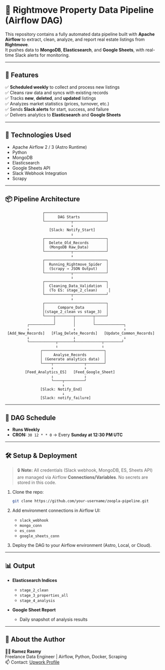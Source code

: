 # 🏡 Rightmove Property Data Pipeline (Airflow DAG)

This repository contains a fully automated data pipeline built with **Apache Airflow** to extract, clean, analyze, and report real estate listings from **Rightmove**.  
It pushes data to **MongoDB**, **Elasticsearch**, and **Google Sheets**, with real-time Slack alerts for monitoring.

---

## 🚀 Features

✅ **Scheduled weekly** to collect and process new listings  
✅ Cleans raw data and syncs with existing records  
✅ Tracks **new**, **deleted**, and **updated** listings  
✅ Analyzes market statistics (prices, turnover, etc.)  
✅ Sends **Slack alerts** for start, success, and failure  
✅ Delivers analytics to **Elasticsearch** and **Google Sheets**

---

## 🧠 Technologies Used

- Apache Airflow 2 / 3 (Astro Runtime)
- Python
- MongoDB
- Elasticsearch
- Google Sheets API
- Slack Webhook Integration
- Scrapy

---

## 📦 Pipeline Architecture
```
                 ┌────────────────────────────┐
                 │      DAG Starts            │
                 └────────────┬───────────────┘
                              ↓
                    [Slack: Notify_Start]
                              ↓
                 ┌────────────────────────────┐
                 │  Delete_Old_Records        │
                 │  (MongoDB Raw_Data)        │
                 └────────────┬───────────────┘
                              ↓
                 ┌────────────────────────────┐
                 │  Running_Rightmove_Spider  │
                 │  (Scrapy → JSON Output)    │
                 └────────────┬───────────────┘
                              ↓
                 ┌────────────────────────────┐
                 │  Cleaning_Data_Validation  │
                 │  (To ES: stage_2_clean)     │
                 └────────────┬───────────────┘
                              ↓
                 ┌────────────────────────────┐
                 │      Compare_Data          │
                 │(stage_2_clean vs stage_3)  │
                 └────┬────────┬────────┬─────┘
                      │        │        │
          ┌───────────┘        │        └─────────────┐
          ↓                    ↓                      ↓
 [Add_New_Records]   [Flag_Delete_Records]   [Update_Common_Records]
          ↓                    ↓                      ↓
          └────────────┬───────┴────────────┬────────┘
                       ↓                    ↓
                ┌────────────────────────────┐
                │     Analyse_Records        │
                │ (Generate analytics data)  │
                └────┬──────────────┬────────┘
                     ↓              ↓
         [Feed_Analytics_ES]   [Feed_Google_Sheet]
                     ↓              ↓
                     └────┬─────────┘
                          ↓
                [Slack: Notify_End]
                          ↓
                [Slack: notify_failure]
```


---

## 📅 DAG Schedule

- **Runs Weekly**  
- **CRON:** `30 12 * * 0` → Every **Sunday at 12:30 PM UTC**

---

## 🛠 Setup & Deployment

> 🔒 **Note:** All credentials (Slack webhook, MongoDB, ES, Sheets API) are managed via Airflow **Connections/Variables**. No secrets are stored in this code.

1. Clone the repo:
   ```bash
   git clone https://github.com/your-username/zoopla-pipeline.git
   ```

2. Add environment connections in Airflow UI:
   - `slack_webhook`
   - `mongo_conn`
   - `es_conn`
   - `google_sheets_conn`

3. Deploy the DAG to your Airflow environment (Astro, Local, or Cloud).

---

## 📊 Output

- **Elasticsearch Indices**
  - `stage_2_clean`
  - `stage_3_properties_all`
  - `stage_4_analysis`

- **Google Sheet Report**
  - Daily snapshot of analysis results

---

## 🤝 About the Author

**👨‍💻 Ramez Rasmy**  
Freelance Data Engineer | Airflow, Python, Docker, Scraping  
📫 Contact: [Upwork Profile]([https://www.upwork.com/freelancers/~yourprofile](https://upwork.com/freelancers/ramezr))

